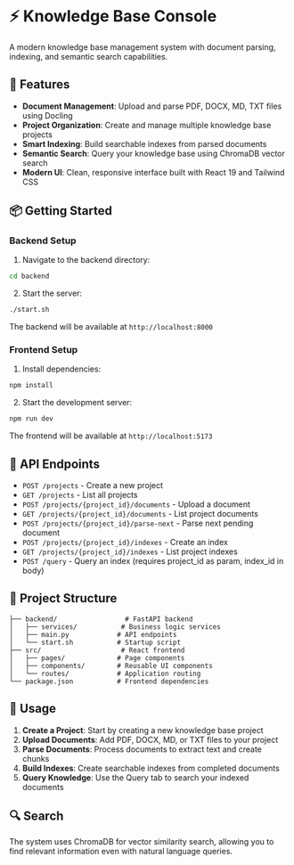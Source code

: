 # ⚡️ Knowledge Base Console

A modern knowledge base management system with document parsing, indexing, and semantic search capabilities.

## 🚀 Features

- **Document Management**: Upload and parse PDF, DOCX, MD, TXT files using Docling
- **Project Organization**: Create and manage multiple knowledge base projects
- **Smart Indexing**: Build searchable indexes from parsed documents
- **Semantic Search**: Query your knowledge base using ChromaDB vector search
- **Modern UI**: Clean, responsive interface built with React 19 and Tailwind CSS

## 📦 Getting Started

### Backend Setup

1. Navigate to the backend directory:
```bash
cd backend
```

2. Start the server:
```bash
./start.sh
```

The backend will be available at `http://localhost:8000`

### Frontend Setup

1. Install dependencies:
```bash
npm install
```

2. Start the development server:
```bash
npm run dev
```

The frontend will be available at `http://localhost:5173`

## 🔧 API Endpoints

- `POST /projects` - Create a new project
- `GET /projects` - List all projects
- `POST /projects/{project_id}/documents` - Upload a document
- `GET /projects/{project_id}/documents` - List project documents
- `POST /projects/{project_id}/parse-next` - Parse next pending document
- `POST /projects/{project_id}/indexes` - Create an index
- `GET /projects/{project_id}/indexes` - List project indexes
- `POST /query` - Query an index (requires project_id as param, index_id in body)

## 📁 Project Structure

```
├── backend/                 # FastAPI backend
│   ├── services/           # Business logic services
│   ├── main.py            # API endpoints
│   └── start.sh           # Startup script
├── src/                    # React frontend
│   ├── pages/             # Page components
│   ├── components/        # Reusable UI components
│   └── routes/            # Application routing
└── package.json           # Frontend dependencies
```

## 🎯 Usage

1. **Create a Project**: Start by creating a new knowledge base project
2. **Upload Documents**: Add PDF, DOCX, MD, or TXT files to your project
3. **Parse Documents**: Process documents to extract text and create chunks
4. **Build Indexes**: Create searchable indexes from completed documents
5. **Query Knowledge**: Use the Query tab to search your indexed documents

## 🔍 Search

The system uses ChromaDB for vector similarity search, allowing you to find relevant information even with natural language queries.
